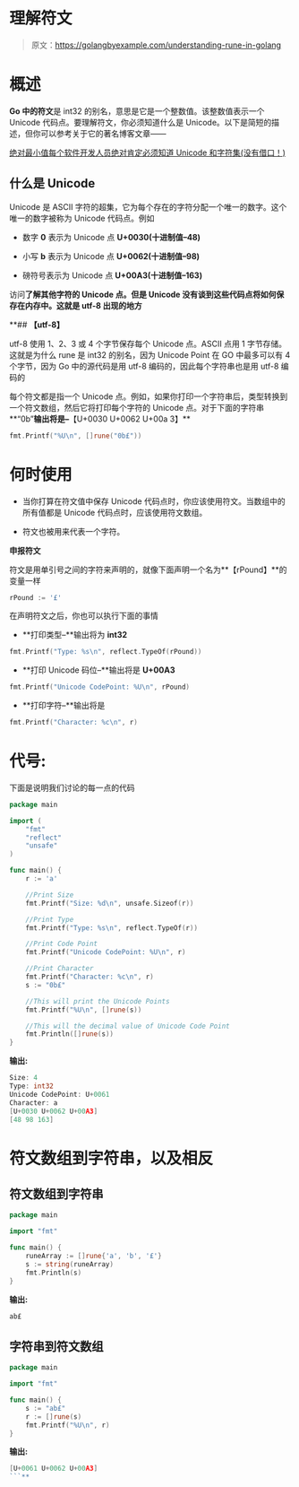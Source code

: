 # 理解符文

> 原文：<https://golangbyexample.com/understanding-rune-in-golang>

# **概述**

**Go 中的符文**是 int32 的别名，意思是它是一个整数值。该整数值表示一个 Unicode 代码点。要理解符文，你必须知道什么是 Unicode。以下是简短的描述，但你可以参考关于它的著名博客文章——

[绝对最小值每个软件开发人员绝对肯定必须知道 Unicode 和字符集(没有借口！)](http://www.joelonsoftware.com/articles/Unicode.html)

## **什么是 Unicode**

Unicode 是 ASCII 字符的超集，它为每个存在的字符分配一个唯一的数字。这个唯一的数字被称为 Unicode 代码点。例如

*   数字 **0** 表示为 Unicode 点 **U+0030(十进制值–48)**

*   小写 **b** 表示为 Unicode 点 **U+0062(十进制值–98)**

*   磅符号表示为 Unicode 点 **U+00A3(十进制值–163)**

访问**了解其他字符的 Unicode 点。但是 Unicode 没有谈到这些代码点将如何保存在内存中。这就是 **utf-8** 出现的地方**

 **## **【utf-8】**

utf-8 使用 1、2、3 或 4 个字节保存每个 Unicode 点。ASCII 点用 1 字节存储。这就是为什么 rune 是 int32 的别名，因为 Unicode Point 在 GO 中最多可以有 4 个字节，因为 Go 中的源代码是用 utf-8 编码的，因此每个字符串也是用 utf-8 编码的

每个符文都是指一个 Unicode 点。例如，如果你打印一个字符串后，类型转换到一个符文数组，然后它将打印每个字符的 Unicode 点。对于下面的字符串**“0b”**输出将是–**【U+0030 U+0062 U+00a 3】**

```go
fmt.Printf("%U\n", []rune("0b£"))
```

# **何时使用**

*   当你打算在符文值中保存 Unicode 代码点时，你应该使用符文。当数组中的所有值都是 Unicode 代码点时，应该使用符文数组。

*   符文也被用来代表一个字符。

**申报符文**

符文是用单引号之间的字符来声明的，就像下面声明一个名为**【rPound】**的变量一样

```go
rPound := '£'
```

在声明符文之后，你也可以执行下面的事情

*   **打印类型–**输出将为 **int32**

```go
fmt.Printf("Type: %s\n", reflect.TypeOf(rPound))
```

*   **打印 Unicode 码位–**输出将是 **U+00A3**

```go
fmt.Printf("Unicode CodePoint: %U\n", rPound)
```

*   **打印字符–**输出将是

```go
fmt.Printf("Character: %c\n", r)
```

# **代号:**

下面是说明我们讨论的每一点的代码

```go
package main

import (
    "fmt"
    "reflect"
    "unsafe"
)

func main() {
    r := 'a'

    //Print Size
    fmt.Printf("Size: %d\n", unsafe.Sizeof(r))

    //Print Type
    fmt.Printf("Type: %s\n", reflect.TypeOf(r))

    //Print Code Point
    fmt.Printf("Unicode CodePoint: %U\n", r)

    //Print Character
    fmt.Printf("Character: %c\n", r)
    s := "0b£"

    //This will print the Unicode Points
    fmt.Printf("%U\n", []rune(s))

    //This will the decimal value of Unicode Code Point
    fmt.Println([]rune(s))
}
```

**输出:**

```go
Size: 4
Type: int32
Unicode CodePoint: U+0061
Character: a
[U+0030 U+0062 U+00A3]
[48 98 163]
```

# **符文数组到字符串，以及相反**

## **符文数组到字符串**

```go
package main

import "fmt"

func main() {
    runeArray := []rune{'a', 'b', '£'}
    s := string(runeArray)
    fmt.Println(s)
}
```

**输出:**

```go
ab£
```

## **字符串到符文数组**

```go
package main

import "fmt"

func main() {
    s := "ab£"
    r := []rune(s)
    fmt.Printf("%U\n", r)
}
```

**输出:**

```go
[U+0061 U+0062 U+00A3]
```**